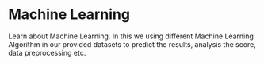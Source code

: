 # Machine Learning
Learn about Machine Learning.
In this we using different Machine Learning Algorithm in our provided datasets to predict the results, analysis the score, data preprocessing etc.
